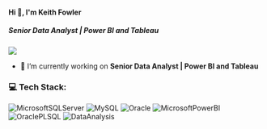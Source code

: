 #### Hi 👋, I'm Keith Fowler
##### **Senior Data Analyst | Power BI and Tableau**

[![](https://visitcount.itsvg.in/api?id=Developerarif2&icon=0&color=9)](https://visitcount.itsvg.in)

- 🔭 I’m currently working on **Senior Data Analyst | Power BI and Tableau**


### 💻 Tech Stack:
![MicrosoftSQLServer](https://img.shields.io/badge/Microsoft%20SQL%20Sever-CC2927?style=flat&logo=microsoft%20sql%20server&logoColor=white) ![MySQL](https://img.shields.io/badge/mysql-%2300f.svg?style=flat&logo=mysql&logoColor=white) ![Oracle](https://img.shields.io/badge/Oracle-F80000?style=flat&logo=oracle&logoColor=white) ![MicrosoftPowerBI](https://img.shields.io/badge/MicrosoftPowerBI-FEAA2D?style=flat&logo=MicrosoftPowerBI&logoColor=white) ![OraclePLSQL](https://img.shields.io/badge/OraclePLSQL-1476FE?style=flat&logo=OraclePLSQL&logoColor=white) ![DataAnalysis](https://img.shields.io/badge/DataAnalysis-00FFFF?style=flat&logo=DataAnalysis&logoColor=black)

